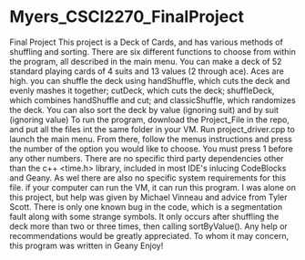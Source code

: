 # Myers_CSCI2270_FinalProject
Final Project
  This project is a Deck of Cards, and has various methods of shuffling and sorting. There are six different functions to choose from within the program, all described in the main menu. You can make a deck of 52 standard playing cards of 4 suits and 13 values (2 through ace). Aces are high. you can shuffle the deck using handShuffle, which cuts the deck and evenly mashes it together; cutDeck, which cuts the deck; shuffleDeck, which combines handShuffle and cut; and classicShuffle, which randomizes the deck. You can also sort the deck by value (ignoring suit) and by suit (ignoring value)
  To run the program, download the Project_File in the repo, and put all the files int the same folder in your VM. Run project_driver.cpp to launch the main menu. From there, follow the menus instructions and press the number of the option you would like to choose. You must press 1 before any other numbers.
  There are no specific third party dependencies other than the c++ <time.h> library, included in most IDE's inlucing CodeBlocks and Geany. As wel there are also no specific system requirements for this file. if your computer can run the VM, it can run this program.
  I was alone on this project, but help was given by Michael Vinneau and advice from Tyler Scott.
  There is only one known bug in the code, which is a segmentation fault along with some strange symbols. It only occurs after shuffling the deck more than two or three times, then calling sortByValue(). Any help or recommendations would be greatly appreciated.
  To whom it may concern, this program was written in Geany
  Enjoy!
